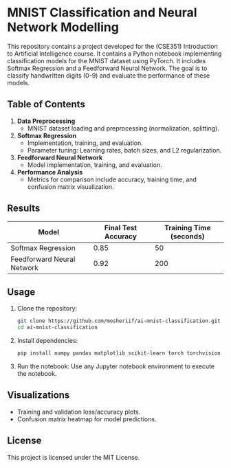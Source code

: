 # MNIST Classification and Neural Network Modelling

This repository contains a project developed for the (CSE351) Introduction to Artificial Intelligence course. It contains a Python notebook implementing classification models for the MNIST dataset using PyTorch. It includes Softmax Regression and a Feedforward Neural Network. The goal is to classify handwritten digits (0-9) and evaluate the performance of these models.

## Table of Contents

1. **Data Preprocessing**
   - MNIST dataset loading and preprocessing (normalization, splitting).
2. **Softmax Regression**
   - Implementation, training, and evaluation.
   - Parameter tuning: Learning rates, batch sizes, and L2 regularization.
3. **Feedforward Neural Network**
   - Model implementation, training, and evaluation.
4. **Performance Analysis**
   - Metrics for comparison include accuracy, training time, and confusion matrix visualization.

## Results

| Model                        | Final Test Accuracy | Training Time (seconds) |
|------------------------------|---------------------|--------------------------|
| Softmax Regression           | 0.85               | 50                       |
| Feedforward Neural Network   | 0.92               | 200                      |


## Usage

1. Clone the repository:
   ```bash
   git clone https://github.com/mosheriif/ai-mnist-classification.git
   cd ai-mnist-classification
   ```

2. Install dependencies:
   ```bash
   pip install numpy pandas matplotlib scikit-learn torch torchvision idx2numpy
   ```

3. Run the notebook:
   Use any Jupyter notebook environment to execute the notebook.

## Visualizations

- Training and validation loss/accuracy plots.
- Confusion matrix heatmap for model predictions.

## License

This project is licensed under the MIT License.
